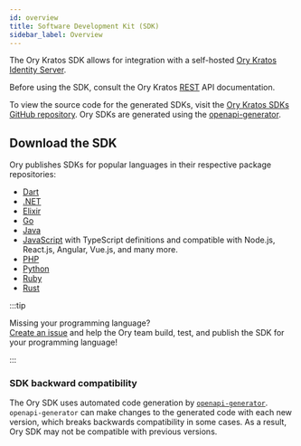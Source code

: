 ```yaml
---
id: overview
title: Software Development Kit (SDK)
sidebar_label: Overview
---
```


The Ory Kratos SDK allows for integration with a self-hosted [Ory Kratos Identity Server](https://github.com/ory/kratos).

Before using the SDK, consult the Ory Kratos [REST](../reference/api.mdx) API documentation.

To view the source code for the generated SDKs, visit the
[Ory Kratos SDKs GitHub repository](https://github.com/ory/sdk/tree/master/clients/kratos/). Ory SDKs are generated using the
[openapi-generator](https://github.com/OpenAPITools/openapi-generator).

## Download the SDK

Ory publishes SDKs for popular languages in their respective package repositories:

- [Dart](https://pub.dev/packages/ory_kratos_client)
- [.NET](https://www.nuget.org/packages/Ory.Kratos.Client/)
- [Elixir](https://hex.pm/packages/ory_kratos)
- [Go](https://github.com/ory/kratos-client-go)
- [Java](https://search.maven.org/artifact/sh.ory.kratos/kratos-client)
- [JavaScript](https://www.npmjs.com/package/@ory/kratos-client) with TypeScript definitions and compatible with Node.js,
  React.js, Angular, Vue.js, and many more.
- [PHP](https://packagist.org/packages/ory/kratos-client)
- [Python](https://pypi.org/project/ory-kratos-client/)
- [Ruby](https://rubygems.org/gems/ory-kratos-client)
- [Rust](https://crates.io/crates/ory-kratos-client)

:::tip

Missing your programming language?  
[Create an issue](https://github.com/ory/sdk/issues) and help the Ory team build, test, and publish the SDK for your programming
language!

:::

### SDK backward compatibility

The Ory SDK uses automated code generation by [`openapi-generator`](https://github.com/OpenAPITools/openapi-generator).
`openapi-generator` can make changes to the generated code with each new version, which breaks backwards compatibility in some
cases. As a result, Ory SDK may not be compatible with previous versions.
